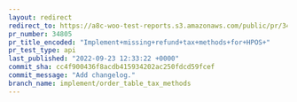 ```yaml
---
layout: redirect
redirect_to: https://a8c-woo-test-reports.s3.amazonaws.com/public/pr/34805/api/index.html
pr_number: 34805
pr_title_encoded: "Implement+missing+refund+tax+methods+for+HPOS+"
pr_test_type: api
last_published: "2022-09-23 12:33:22 +0000"
commit_sha: cc4f900436f8acdb415934202ac250fdcd59fcef
commit_message: "Add changelog."
branch_name: implement/order_table_tax_methods
---
```

